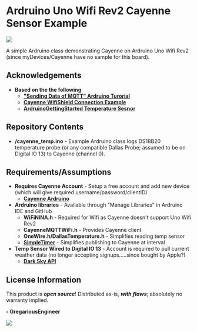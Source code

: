 Ardruino Uno Wifi Rev2 Cayenne Sensor Example
========================================
<img src="https://github.com/GregariousEngineering/UnoWifiRev2CayenneSensor/blob/master/images/UnoWifiRev2.png">

A simple Ardruino class demonstrating Cayenne on Ardruino Uno Wifi Rev2 (since myDevices/Cayenne have no sample for this board). 

Acknowledgements
----------------
* **Based on the the following**
   * **["Sending Data of MQTT" Ardruino Turorial](https://docs.arduino.cc/tutorials/uno-wifi-rev2/uno-wifi-r2-mqtt-device-to-device)**
   * **[Cayenne WifiShield Connection Example](https://github.com/myDevicesIoT/Cayenne-MQTT-Arduino/blob/master/examples/Connections/WiFiShield/WiFiShield.ino)**
   * **[ArdruinoGettingStarted Temperature Sesnor](https://arduinogetstarted.com/tutorials/arduino-temperature-sensor)**

Repository Contents
-------------------
* **/cayenne_temp.ino** - Example Ardruino class logs DS18B20 temperature probe (or any compatible Dallas Probe; assumed to be on Digital IO 13) to Cayenne (channel 0).

Requirements/Assumptions
--------------
* **Requires Cayenne Account** - Setup a free account and add new device (which will give required username/password/clientID)
   * **[Cayenne Ardruino](https://developers.mydevices.com/cayenne/landing/jumpstart-arduino-projects-cayenne/)**
* **Ardruino libraries** - Available through "Manage Libraries" in Ardruino IDE and GitHub
   * **WiFiNINA.h** - Required for Wifi as Cayenne doesn't support Uno Wifi Rev2
   * **CayenneMQTTWiFi.h** - Provides Cayenne client
   * **OneWire.h/DallasTemperature.h** - Simplifies reading temp sensor
   * **[SimpleTimer](https://playground.arduino.cc/Code/SimpleTimer/)** - Simplifies publishing to Cayenne at interval
* **Temp Sensor Wired to Digital IO 13** - Account is required to pull current weather data (no longer accepting signups.....since bought by Apple?)
   * **[Dark Sky API](https://darksky.net/dev)**

License Information
-------------------

This product is _**open source**_! Distributed as-is, _**with flaws**_; absolutely no warranty implied.

**- GregariousEngineer**

<img src="https://github.com/GregariousEngineering/UnoWifiRev2CayenneSensor/blob/master/images/AeroTempMon.jpeg">
